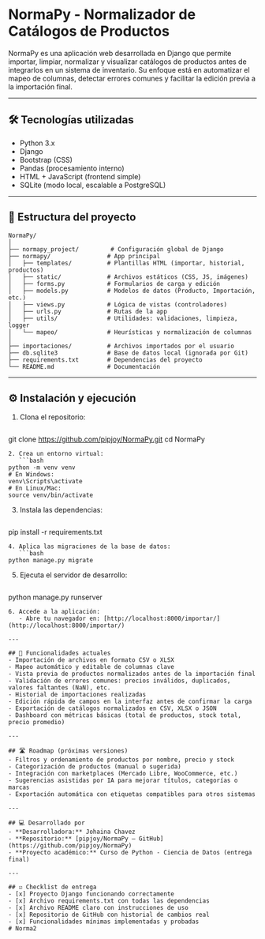 # NormaPy - Normalizador de Catálogos de Productos

NormaPy es una aplicación web desarrollada en Django que permite importar, limpiar, normalizar y visualizar catálogos de productos antes de integrarlos en un sistema de inventario. Su enfoque está en automatizar el mapeo de columnas, detectar errores comunes y facilitar la edición previa a la importación final.

---

## 🛠 Tecnologías utilizadas
- Python 3.x
- Django
- Bootstrap (CSS)
- Pandas (procesamiento interno)
- HTML + JavaScript (frontend simple)
- SQLite (modo local, escalable a PostgreSQL)

---

## 📁 Estructura del proyecto

```
NormaPy/
│
├── normapy_project/         # Configuración global de Django
├── normapy/                # App principal
│   ├── templates/          # Plantillas HTML (importar, historial, productos)
│   ├── static/             # Archivos estáticos (CSS, JS, imágenes)
│   ├── forms.py            # Formularios de carga y edición
│   ├── models.py           # Modelos de datos (Producto, Importación, etc.)
│   ├── views.py            # Lógica de vistas (controladores)
│   ├── urls.py             # Rutas de la app
│   ├── utils/              # Utilidades: validaciones, limpieza, logger
│   └── mapeo/              # Heurísticas y normalización de columnas
│
├── importaciones/          # Archivos importados por el usuario
├── db.sqlite3              # Base de datos local (ignorada por Git)
├── requirements.txt        # Dependencias del proyecto
└── README.md               # Documentación
```

---

## ⚙ Instalación y ejecución

1. Clona el repositorio:
   ```bash
git clone https://github.com/pipjoy/NormaPy.git
cd NormaPy
```
2. Crea un entorno virtual:
   ```bash
python -m venv venv
# En Windows:
venv\Scripts\activate
# En Linux/Mac:
source venv/bin/activate
```
3. Instala las dependencias:
   ```bash
pip install -r requirements.txt
```
4. Aplica las migraciones de la base de datos:
   ```bash
python manage.py migrate
```
5. Ejecuta el servidor de desarrollo:
   ```bash
python manage.py runserver
```
6. Accede a la aplicación:
   - Abre tu navegador en: [http://localhost:8000/importar/](http://localhost:8000/importar/)

---

## 🚀 Funcionalidades actuales
- Importación de archivos en formato CSV o XLSX
- Mapeo automático y editable de columnas clave
- Vista previa de productos normalizados antes de la importación final
- Validación de errores comunes: precios inválidos, duplicados, valores faltantes (NaN), etc.
- Historial de importaciones realizadas
- Edición rápida de campos en la interfaz antes de confirmar la carga
- Exportación de catálogos normalizados en CSV, XLSX o JSON
- Dashboard con métricas básicas (total de productos, stock total, precio promedio)

---

## 🛣 Roadmap (próximas versiones)
- Filtros y ordenamiento de productos por nombre, precio y stock
- Categorización de productos (manual o sugerida)
- Integración con marketplaces (Mercado Libre, WooCommerce, etc.)
- Sugerencias asistidas por IA para mejorar títulos, categorías o marcas
- Exportación automática con etiquetas compatibles para otros sistemas

---

## 💻 Desarrollado por
- **Desarrolladora:** Johaina Chavez
- **Repositorio:** [pipjoy/NormaPy – GitHub](https://github.com/pipjoy/NormaPy)
- **Proyecto académico:** Curso de Python - Ciencia de Datos (entrega final)

---

## ☑️ Checklist de entrega
- [x] Proyecto Django funcionando correctamente
- [x] Archivo requirements.txt con todas las dependencias
- [x] Archivo README claro con instrucciones de uso
- [x] Repositorio de GitHub con historial de cambios real
- [x] Funcionalidades mínimas implementadas y probadas
#   N o r m a 2  
 